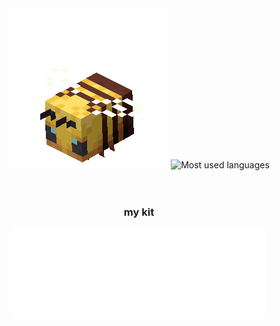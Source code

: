 <div align="center">
  <div>
    <img alt="Flying bee" src="./assets/bee.gif"/>
    <img alt="Most used languages" src="https://github-readme-stats.vercel.app/api/top-langs/?username=markgrushevski&layout=donut&langs_count=6&theme=transparent&hide_border=true"/>
  </div>
  <br/>
  <br/>
  <h3>my kit</h3>
  <img width="80%" src="./readme.svg" alt="My technology stack"/>
</div>
